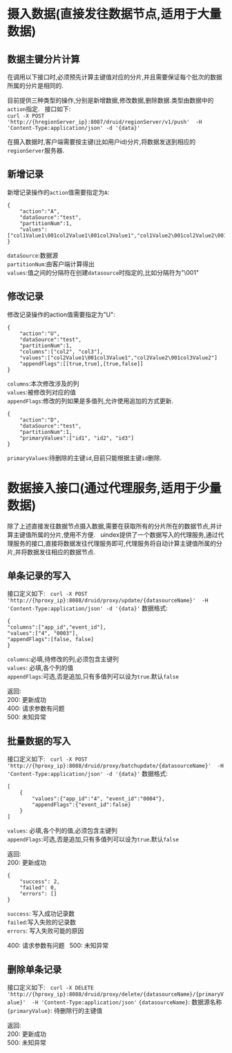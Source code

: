 

# 摄入数据(直接发往数据节点,适用于大量数据)
## 数据主键分片计算
在调用以下接口时,必须预先计算主键值对应的分片,并且需要保证每个批次的数据所属的分片是相同的.  

目前提供三种类型的操作,分别是新增数据,修改数据,删除数据.类型由数据中的`action`指定.  
接口如下:    
`curl -X POST 'http://{hregionServer_ip}:8087/druid/regionServer/v1/push'  -H 'Content-Type:application/json' -d '{data}'`

在摄入数据时,客户端需要按主键(比如用户id)分片,将数据发送到相应的`regionServer`服务器.   
## 新增记录
新增记录操作的`action`值需要指定为`A`:  
```
{
    "action":"A",
    "dataSource":"test",
    "partitionNum":1,
    "values":["col1Value1\001col2Value1\001col3Value1","col1Value2\001col2Value2\001col3Value2"]
}
```
`dataSource`:数据源  
`partitionNum`:由客户端计算得出  
`values`:值之间的分隔符在创建`datasource`时指定的,比如分隔符为"\001"  
## 修改记录
修改记录操作的action值需要指定为"U":   
``` 
{
    "action":"U",
    "dataSource":"test",
    "partitionNum":1,
    "columns":["col2", "col3"],
    "values":["col2Value1\001col3Value1","col2Value2\001col3Value2"]
    "appendFlags":[[true,true],[true,false]]
}
```
`columns`:本次修改涉及的列  
`values`:被修改列对应的值  
`appendFlags`:修改的列如果是多值列,允许使用追加的方式更新.    
```
{
    "action":"D",
    "dataSource":"test",
    "partitionNum":1,
    "primaryValues":["id1", "id2", "id3"]
}
```
`primaryValues`:待删除的主键`id`,目前只能根据主键`id`删除.    

# 数据接入接口(通过代理服务,适用于少量数据)
除了上述直接发往数据节点摄入数据,需要在获取所有的分片所在的数据节点,并计算主键值所属的分片,使用不方便.  
uindex提供了一个数据写入的代理服务,通过代理服务的接口,直接将数据发往代理服务即可,代理服务将自动计算主键值所属的分片,并将数据发往相应的数据节点.
## 单条记录的写入
接口定义如下:  
`curl -X POST 'http://{hproxy_ip}:8088/druid/proxy/update/{datasourceName}'  -H 'Content-Type:application/json' -d '{data}'` 
数据格式:
```
{
"columns":["app_id","event_id"],
"values":["4", "0003"],
"appendFlags":[false, false]
}
```
`columns`:必填,待修改的列,必须包含主键列  
`values`: 必填,各个列的值  
`appendFlags`:可选,否是追加,只有多值列可以设为`true`.默认`false`  

返回:  
200: 更新成功  
400: 请求参数有问题  
500: 未知异常  

## 批量数据的写入
接口定义如下:  
`curl -X POST 'http://{hproxy_ip}:8088/druid/proxy/batchupdate/{datasourceName}'  -H 'Content-Type:application/json' -d '{data}'` 
数据格式:
```
[
	{
		"values":{"app_id":"4", "event_id":"0004"},
		"appendFlags":{"event_id":false}
	}
]
```
`values`: 必填,各个列的值,必须包含主键列    
`appendFlags`:可选,否是追加,只有多值列可以设为`true`.默认`false`  

返回:  
200: 更新成功  
```
{
    "success": 2,
    "failed": 0,
    "errors": []
}
```
`success`: 写入成功记录数  
`failed`:写入失败的记录数  
`errors`: 写入失败可能的原因  

400: 请求参数有问题  
500: 未知异常  

## 删除单条记录
接口定义如下:  
`curl -X DELETE 'http://{hproxy_ip}:8088/druid/proxy/delete/{datasourceName}/{primaryValue}'  -H 'Content-Type:application/json'` 
`{datasourceName}`: 数据源名称  
`{primaryValue}`: 待删除行的主键值  

返回:  
200: 更新成功  
500: 未知异常  
